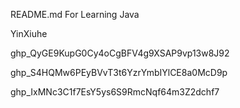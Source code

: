 README.md
For Learning Java


YinXiuhe

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

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

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

